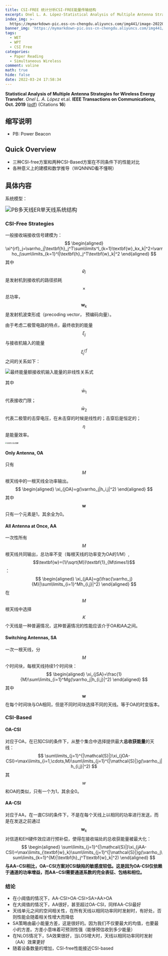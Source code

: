 ```yaml
---
title: CSI-FREE 统计分析CSI-FREE能量传输结构
excerpt: Onel L. A. López-Statistical Analysis of Multiple Antenna Strategies for Wireless Energy Transfer
index_img: >-
  https://mymarkdown-pic.oss-cn-chengdu.aliyuncs.com/img441/image-20220324170240238.png
banner_img: 'https://mymarkdown-pic.oss-cn-chengdu.aliyuncs.com/img441/1638523690670.jpg'
tags:
  - WET
  - WPT
  - CSI Free
categories:
  - Paper Reading
  - Simultaneous Wireless 
comment: valine
math: true
hide: false
date: 2022-03-24 17:58:34
---
```


**Statistical Analysis of Multiple Antenna Strategies for Wireless Energy Transfer**.  *Onel L. A. López* et.al.  **IEEE Transactions on Communications, Oct.  2019**  ([pdf](https://ieeexplore.ieee.org/document/8760520))  (Citations **16**)

## 缩写说明

- PB: Power Beacon

## Quick Overview

- 三种CSI-free方案和两种CSI-Based方案在不同条件下的性能对比
- 各种意义上的建模和数学推导（WQNNND看不懂啊）

## 具体内容

系统模型：

<img src="https://mymarkdown-pic.oss-cn-chengdu.aliyuncs.com/img441/image-20220324170240238.png" alt="PB多天线ER单天线系统结构" style="zoom: 120%;" />

### CSI-Free Strategies

一般接收端接收信号建模为：
$$
\begin{aligned}
\xi^{rf}_j=\varrho_j|\textbf{h}_j^T\sum\limits^l_{k=1}\textbf{w}_kx_k|^2=\varrho_j\sum\limits_{k=1}^l|\textbf{h}_j^T\textbf{w}_k|^2
\end{aligned}
$$
其中$$\varrho_j$$是发射机到接收机的路径损耗$$\times$$总功率，$$\textbf{w}_k$$是发射机波束形成（precoding vector， 预编码向量）。

由于考虑二极管电路的特点，最终收到的能量$$\xi_j$$与接收机输入的能量$$\xi_j^{rf}$$之间的关系如下：

![最终能量额接收机输入能量的非线性关系式](https://mymarkdown-pic.oss-cn-chengdu.aliyuncs.com/img441/image-20220324173153144.png)

其中$$\bar{w}_1$$代表接收门限；$$\bar{w}_2$$代表二极管的击穿电压，在未击穿的时候是线性的；击穿后是恒定的；$$\eta$$是能量效率。

<img src="https://mymarkdown-pic.oss-cn-chengdu.aliyuncs.com/img441/image-20220324173429153.png" alt="非线性关系式图解" style="zoom: 33%;" />



#### Only Antenna, OA

只有$$M$$根天线中的一根天线全功率输出。
$$
\begin{aligned}
\xi_{jOA}=g(\varrho_j|h_i,j|^2)
\end{aligned}
$$
其中$$\textbf{w}$$只有一个元素是1，其余全为0。

#### All Antenna at Once, AA

 一次性所有$$M$$根天线共同输出，总功率不变（每根天线的功率变为OA的1/M）,$$\textbf{w}=(1/\sqrt{M})\textbf{1}_{M\times1}$$：
$$
\begin{aligned}
\xi_{jAA}=g(\frac{\varrho_j}{M}|\sum\limits_{i=1}^Mh_{i,j}|^2)
\end{aligned}
$$
在$$M$$根天线中选择$$K$$个天线是一种普遍情况，这种普遍情况的性能应该介于OA和AA之间。

#### Switching Antennas, SA

 一次一根天线，分$$M$$个时间块，每根天线持续1个时间块：
$$
\begin{aligned}
\xi_{jSA}=\frac{1}{M}\sum\limits_{i=1}^Mg(\varrho_j|h_{i,j}|^2)
\end{aligned}
$$
其中$$\textbf{w}$$在每个时间块与OA相同，但是不同时间块选择不同的天线。等于OA的时变版本。

### CSI-Based

#### OA-CSI

对应于OA，在已知CSI的条件下，从整个集合中选择提供最大**总收获能量**的天线：
$$
\sum\limits_{j=1}^{|\mathcal{S}|}\xi_{jOA-CSI}=\max\limits_{i=1,\cdots,M}\sum\limits_{j=1}^{|\mathcal{S}|}g(\varrho_j|h_{i,j}|^2)
$$
其$$w$$和OA的类似，只有一个为1，其余全0。



#### AA-CSI

对应于AA，在一直CSI的条件下，不是在每个天线上以相同的功率进行发送，而是在发送之前通过$$\textbf{w}_k$$对信道和EH硬件效应进行预补偿，使得在接收端处的总收获能量被最大化：
$$
\begin{aligned}
\sum\limits_{j=1}^{|\mathcal{S}|}\xi_{jAA-CSI}=\max\limits_{\textbf{w}_k}\sum\limits_{j=1}^{|\mathcal{S}|}g(\varrho_j\sum\limits_{k=1}^{M}|\textbf{h}_j^T\textbf{w}_k|^2)
\end{aligned}
$$
**与AA−CSI相比，OA−CSI方案对CSI缺陷的敏感度较低。这是因为OA-CSI仅依赖于通道的功率增益，而AA−CSI需要通道系数的完全表征、包络和相位。**

### 结论

- 在小阈值的情况下，AA-CSI>OA-CSI>SA>AA>OA
- 在大阈值的情况下，AA很好，甚至超过OA-CSI，同样AA-CSI最好
- 天线单元之间的空间相关性，在所有天线以相同功率同时发射时，有好处，否则性能会随着相关性增大而降低
- SA策略由最小能量方差，这是很好的。因为我们不仅要最大的均值，也要最小的方差。方差小意味着可预测性强（能够预估收到多少能量）
- 在NLOS情况下，SA效果很好，当LOS增大时，天线以相同功率同时发射（AA）效果更好
- 随着设备数量的增加，CSI-free性能接近CSI-based





